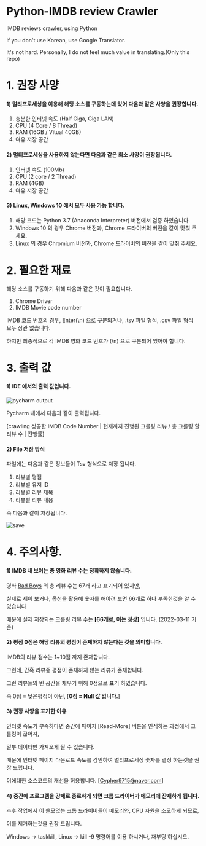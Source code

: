 # Python-IMDB review Crawler
IMDB reviews crawler, using Python

If you don't use Korean, use Google Translator.

It's not hard. Personally, I do not feel much value in translating.(Only this repo)

# 1. 권장 사양

#### 1) 멀티프로세싱을 이용해 해당 소스를 구동하는데 있어 다음과 같은 사양을 권장합니다.

  1. 충분한 인터넷 속도 (Half Giga, Giga LAN)
  2. CPU (4 Core / 8 Thread)
  3. RAM (16GB / Vitual 40GB)
  4. 여유 저장 공간

#### 2) 멀티프로세싱을 사용하지 않는다면 다음과 같은 최소 사양이 권장됩니다.

  1. 인터넷 속도 (100Mb)
  2. CPU (2 core / 2 Thread)
  3. RAM (4GB)
  4. 여유 저장 공간
  
#### 3) Linux, Windows 10 에서 모두 사용 가능 합니다.

  1. 해당 코드는 Python 3.7 (Anaconda Interpreter) 버전에서 검증 하였습니다.
  2. Windows 10 의 경우 Chrome 버전과, Chrome 드라이버의 버전을 같이 맞춰 주세요.
  3. Linux 의 경우 Chromium 버전과, Chrome 드라이버의 버전을 같이 맞춰 주세요.


# 2. 필요한 재료

해당 소스를 구동하기 위해 다음과 같은 것이 필요합니다.

  1. Chrome Driver
  2. IMDB Movie code number
  
IMDB 코드 번호의 경우, Enter(\n) 으로 구분되거나, .tsv 파일 형식, .csv 파일 형식 모두 상관 없습니다.

하지만 최종적으로 각 IMDB 영화 코드 번호가 (\n) 으로 구분되어 있어야 합니다.


# 3. 출력 값

#### 1) IDE 에서의 출력 값입니다.

![pycharm output](https://user-images.githubusercontent.com/16573620/68953770-f1095200-0805-11ea-9a51-14da2e94328b.png)

Pycharm 내에서 다음과 같이 출력됩니다.

[crawling 성공한 IMDB Code Number | 현재까지 진행된 크롤링 리뷰 / 총 크롤링 할 리뷰 수 | 진행률]

#### 2) File 저장 방식

파일에는 다음과 같은 정보들이 Tsv 형식으로 저장 됩니다.

  1. 리뷰별 평점
  2. 리뷰별 유저 ID
  3. 리뷰별 리뷰 제목
  4. 리뷰별 리뷰 내용

즉 다음과 같이 저장됩니다.

![save](https://user-images.githubusercontent.com/16573620/68954724-f23b7e80-0807-11ea-84d3-7a40fa7cbee9.png)

# 4. 주의사항.

#### 1) IMDB 내 보이는 총 영화 리뷰 수는 정확하지 않습니다.

  영화 [Bad Boys](https://www.imdb.com/title/tt0085210/reviews?ref_=tt_ov_rt) 의 총 리뷰 수는 67개 라고 표기되어 있지만, 

  실제로 세어 보거나, 옵션을 활용해 숫자를 해아려 보면 66개로 하나 부족한것을 알 수 있습니다

  때문에 실제 저장되는 크롤링 리뷰 수는 **[66개로, 이는 정상]** 입니다. (2022-03-11 기준)

#### 2) 평점 0점은 해당 리뷰의 평점이 존재하지 않는다는 것을 의미합니다.

  IMDB의 리뷰 점수는 1~10점 까지 존재합니다.

  그런데, 간혹 리뷰중 평점이 존재하지 않는 리뷰가 존재합니다.

  그런 리뷰들의 빈 공간을 채우기 위해 0점으로 표기 하였습니다.

  즉 0점 = 낮은평점이 아닌, [**0점 = Null 값 입니다.**]

#### 3) 권장 사양을 표기한 이유

  인터넷 속도가 부족하다면 중간에 페이지 [Read-More] 버튼을 인식하는 과정에서 크롤링이 끊어져, 

  일부 데이터만 가져오게 될 수 있습니다.

  때문에 인터넷 페이지 다운로드 속도를 감안하여 멀티프로세싱 숫자를 결정 하는것을 권장 드립니다.

  이에대한 소스코드의 개선을 허용합니다. [Cypher9715@naver.com]

#### 4) 중간에 프로그램을 강제로 종료하게 되면 크롬 드라이버가 메모리에 잔재하게 됩니다.

  추후 작업에서 이 쓸모없는 크롬 드라이버들이 메모리와, CPU 자원을 소모하게 되므로,

  이를 제거하는것을 권장 드립니다.

  Windows -> taskkill, Linux -> kill -9 명령어를 이용 하시거나, 재부팅 하십시오.
